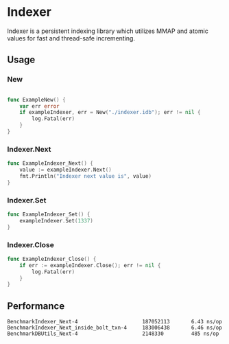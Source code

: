 # Indexer
Indexer is a persistent indexing library which utilizes MMAP and atomic values for fast and thread-safe incrementing.

## Usage

### New
```go

func ExampleNew() {
	var err error
	if exampleIndexer, err = New("./indexer.idb"); err != nil {
		log.Fatal(err)
	}
}
```

### Indexer.Next
```go
func ExampleIndexer_Next() {
	value := exampleIndexer.Next()
	fmt.Println("Indexer next value is", value)
}
```

### Indexer.Set
```go
func ExampleIndexer_Set() {
	exampleIndexer.Set(1337)
}
```

### Indexer.Close
```go
func ExampleIndexer_Close() {
	if err := exampleIndexer.Close(); err != nil {
		log.Fatal(err)
	}
}
```

## Performance
```
BenchmarkIndexer_Next-4						187052113		6.43 ns/op
BenchmarkIndexer_Next_inside_bolt_txn-4		183006438		6.46 ns/op
BenchmarkDBUtils_Next-4						2148330			485 ns/op
```